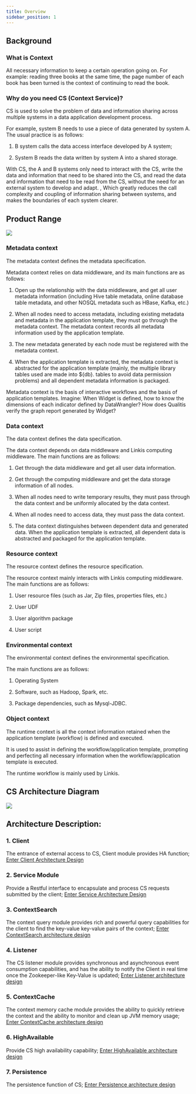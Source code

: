 ```yaml
---
title: Overview
sidebar_position: 1
---
```


## **Background**

### **What is Context**

All necessary information to keep a certain operation going on. For example: reading three books at the same time, the page number of each book has been turned is the context of continuing to read the book.

### **Why do you need CS (Context Service)?**

CS is used to solve the problem of data and information sharing across multiple systems in a data application development process.

For example, system B needs to use a piece of data generated by system A. The usual practice is as follows:

1. B system calls the data access interface developed by A system;

2. System B reads the data written by system A into a shared storage.

With CS, the A and B systems only need to interact with the CS, write the data and information that need to be shared into the CS, and read the data and information that need to be read from the CS, without the need for an external system to develop and adapt. , Which greatly reduces the call complexity and coupling of information sharing between systems, and makes the boundaries of each system clearer.

## **Product Range**

![](/Images/Architecture/Public_Enhancement_Service/ContextService/linkis-contextservice-01.png)


### Metadata context

The metadata context defines the metadata specification.

Metadata context relies on data middleware, and its main functions are as follows:

1. Open up the relationship with the data middleware, and get all user metadata information (including Hive table metadata, online database table metadata, and other NOSQL metadata such as HBase, Kafka, etc.)

2. When all nodes need to access metadata, including existing metadata and metadata in the application template, they must go through the metadata context. The metadata context records all metadata information used by the application template.

3. The new metadata generated by each node must be registered with the metadata context.

4. When the application template is extracted, the metadata context is abstracted for the application template (mainly, the multiple library tables used are made into \${db}. tables to avoid data permission problems) and all dependent metadata information is packaged.

Metadata context is the basis of interactive workflows and the basis of application templates. Imagine: When Widget is defined, how to know the dimensions of each indicator defined by DataWrangler? How does Qualitis verify the graph report generated by Widget?

### Data context

The data context defines the data specification.

The data context depends on data middleware and Linkis computing middleware. The main functions are as follows:

1. Get through the data middleware and get all user data information.

2. Get through the computing middleware and get the data storage information of all nodes.

3. When all nodes need to write temporary results, they must pass through the data context and be uniformly allocated by the data context.

4. When all nodes need to access data, they must pass the data context.

5. The data context distinguishes between dependent data and generated data. When the application template is extracted, all dependent data is abstracted and packaged for the application template.

### Resource context

The resource context defines the resource specification.

The resource context mainly interacts with Linkis computing middleware. The main functions are as follows:

1. User resource files (such as Jar, Zip files, properties files, etc.)

2. User UDF

3. User algorithm package

4. User script

### Environmental context

The environmental context defines the environmental specification.

The main functions are as follows:

1. Operating System

2. Software, such as Hadoop, Spark, etc.

3. Package dependencies, such as Mysql-JDBC.

### Object context

The runtime context is all the context information retained when the application template (workflow) is defined and executed.

It is used to assist in defining the workflow/application template, prompting and perfecting all necessary information when the workflow/application template is executed.

The runtime workflow is mainly used by Linkis.


## **CS Architecture Diagram**

![](/Images/Architecture/Public_Enhancement_Service/ContextService/linkis-contextservice-02.png)

## **Architecture Description:**

### 1. Client
The entrance of external access to CS, Client module provides HA function;
[Enter Client Architecture Design](contextservice_client.md)

### 2. Service Module
Provide a Restful interface to encapsulate and process CS requests submitted by the client;
[Enter Service Architecture Design](contextservice_service.md)

### 3. ContextSearch
The context query module provides rich and powerful query capabilities for the client to find the key-value key-value pairs of the context;
[Enter ContextSearch architecture design](contextservice_search.md)

### 4. Listener
The CS listener module provides synchronous and asynchronous event consumption capabilities, and has the ability to notify the Client in real time once the Zookeeper-like Key-Value is updated;
[Enter Listener architecture design](contextservice_listener.md)

### 5. ContextCache
The context memory cache module provides the ability to quickly retrieve the context and the ability to monitor and clean up JVM memory usage;
[Enter ContextCache architecture design](contextservice_cache.md)

### 6. HighAvailable
Provide CS high availability capability;
[Enter HighAvailable architecture design](contextservice_highavailable.md)

### 7. Persistence
The persistence function of CS;
[Enter Persistence architecture design](contextservice_persistence.md)